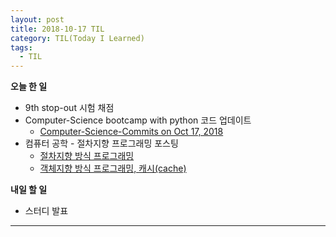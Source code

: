 ```yaml
---
layout: post
title: 2018-10-17 TIL
category: TIL(Today I Learned)
tags:
  - TIL
---
```




**오늘 한 일**

- 9th stop-out 시험 채점
- Computer-Science bootcamp with python 코드 업데이트
  - [Computer-Science-Commits on Oct 17, 2018](https://github.com/KwonSoonWoo/Computer-Science/commits/master)
- 컴퓨터 공학 - 절차지향 프로그래밍 포스팅
  - [절차지향 방식 프로그래밍](https://kwonsoonwoo.github.io/%EC%BB%B4%ED%93%A8%ED%84%B0%20%EA%B3%B5%ED%95%99/2018/10/17/cs-with-python-%EC%A0%88%EC%B0%A8%EC%A7%80%ED%96%A5-%EB%B0%A9%EC%8B%9D-%ED%94%84%EB%A1%9C%EA%B7%B8%EB%9E%98%EB%B0%8D.html)
  - [객체지향 방식 프로그래밍, 캐시(cache)](https://kwonsoonwoo.github.io/%EC%BB%B4%ED%93%A8%ED%84%B0%20%EA%B3%B5%ED%95%99/2018/10/17/cs-with-python-%EA%B0%9D%EC%B2%B4%EC%A7%80%ED%96%A5-%EB%B0%A9%EC%8B%9D-%ED%94%84%EB%A1%9C%EA%B7%B8%EB%9E%98%EB%B0%8D,-%EC%BA%90%EC%8B%9C(cache).html)

**내일 할 일**

- 스터디 발표



---



